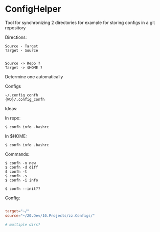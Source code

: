 # ConfigHelper




Tool for synchronizing 2 directories for example for storing configs in a git repository


Directions:
	
	Source - Target
	Target - Source
	
	
	Source -> Repo ?
	Target -> $HOME ?
	
Determine one automatically


Configs

	~/.config_confh
	{WD}/.config_confh
	

Ideas:
	
In repo:

	$ confh info .bashrc
	
In $HOME:
	
	$ confh info .bashrc
	
Commands:
	
	$ confh -n new
	$ confh -d diff
	$ confh -t 
	$ confh -s 
	$ confh -i info
	
	$ confh --init??
	
Config:
	
```toml

target="~/"
source="~/20.Dev/10.Projects/zz.Configs/"

# multiple dirs?

```
